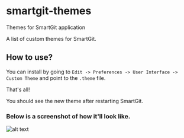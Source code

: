 # smartgit-themes
Themes for SmartGit application

A list of custom themes for SmartGit.

## How to use?
You can install by going to `Edit -> Preferences -> User Interface -> Custom Theme` and point to the `.theme` file.

That's all!

You should see the new theme after restarting SmartGit.

### Below is a screenshot of how it'll look like.

![alt text](https://i.imgur.com/OutzKWs.png)
